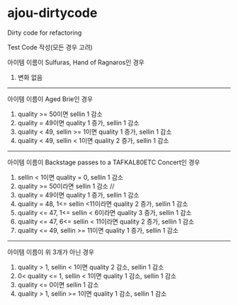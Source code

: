 # ajou-dirtycode
Dirty code for refactoring


Test Code 작성(모든 경우 고려)

아이템 이름이 Sulfuras, Hand of Ragnaros인 경우
   1) 변화 없음
------------------------------------------------------------------------------
아이템 이름이 Aged Brie인 경우
   1) quality >= 50이면 sellin 1 감소
   2) quality = 49이면 quality 1 증가, sellin 1 감소
   3) quality < 49, sellin >= 1이면 quality 1 증가, sellin 1 감소
   4) quality < 49, sellin < 1이면 quality 2 증가, sellin 1 감소
-------------------------------------------------------------------------------
아이템 이름이 Backstage passes to a TAFKAL80ETC Concert인 경우
   1) sellin < 1이면 quality = 0, sellin 1 감소
   2) quality >= 50이라면 sellin 1 감소 //
   3) quality = 49이면 quality 1 증가, sellin 1 감소
   4) quality = 48, 1<= sellin <11이라면 quality 2 증가, sellin 1 감소
   5) quality <= 47, 1<= sellin < 6이라면 quality 3 증가, sellin 1 감소
   6) quality <= 47, 6<= sellin < 11이라면 quality 2 증가, sellin 1 감소
   7) quality <= 49, sellin >= 11이면 quality 1 증가, sellin 1 감소
--------------------------------------------------------------------------------
아이템 이름이 위 3개가 아닌 경우
   1) quality > 1, sellin < 1이면 quality 2 감소, sellin 1 감소
   2) 0< quality <= 1, sellin < 1이면 quality 1 감소, sellin 1 감소
   3) quality <= 0이면 sellin 1 감소
   4) quality > 1, sellin >= 1이면 quality 1 감소, sellin 1 감소
